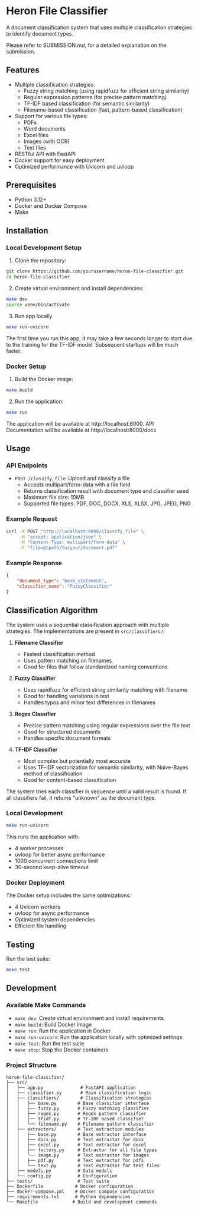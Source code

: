 # Heron File Classifier

A document classification system that uses multiple classification strategies to identify document types.

Please refer to SUBMISSION.md, for a detailed explanation on the submission.

## Features

- Multiple classification strategies:
  - Fuzzy string matching (using rapidfuzz for efficient string similarity)
  - Regular expression patterns (for precise pattern matching)
  - TF-IDF based classification (for semantic similarity)
  - Filename-based classification (fast, pattern-based classification)
- Support for various file types:
  - PDFs
  - Word documents
  - Excel files
  - Images (with OCR)
  - Text files
- RESTful API with FastAPI
- Docker support for easy deployment
- Optimized performance with Uvicorn and uvloop

## Prerequisites

- Python 3.12+
- Docker and Docker Compose
- Make

## Installation

### Local Development Setup

1. Clone the repository:
```bash
git clone https://github.com/yourusername/heron-file-classifier.git
cd heron-file-classifier
```

2. Create virtual environment and install dependencies:
```bash
make dev
source venv/bin/activate
```

3. Run app locally
```bash
make run-uvicorn
```
The first time you run this app, it may take a few seconds longer to start due to the training for the TF-IDF model. Subsequent startups will be much faster.

### Docker Setup

1. Build the Docker image:
```bash
make build
```

2. Run the application:
```bash
make run
```

The application will be available at http://localhost:8000. API Documentation will be available at http://localhost:8000/docs

## Usage

### API Endpoints

- `POST /classify_file`: Upload and classify a file
  - Accepts multipart/form-data with a file field
  - Returns classification result with document type and classifier used
  - Maximum file size: 10MB
  - Supported file types: PDF, DOC, DOCX, XLS, XLSX, JPG, JPEG, PNG

### Example Request

```bash
curl -X POST "http://localhost:8000/classify_file" \
     -H "accept: application/json" \
     -H "Content-Type: multipart/form-data" \
     -F "file=@/path/to/your/document.pdf"
```

### Example Response

```json
{
    "document_type": "bank_statement",
    "classifier_name": "FuzzyClassifier"
}
```

## Classification Algorithm

The system uses a sequential classification approach with multiple strategies. The implementations are present in `src/classifiers/`:

1. **Filename Classifier**
   - Fastest classification method
   - Uses pattern matching on filenames
   - Good for files that follow standardized naming conventions

2. **Fuzzy Classifier**
   - Uses rapidfuzz for efficient string similarity matching with filename
   - Good for handling variations in text
   - Handles typos and minor text differences in filenames

3. **Regex Classifier**
   - Precise pattern matching using regular expressions over the file text
   - Good for structured documents
   - Handles specific document formats

4. **TF-IDF Classifier**
   - Most complex but potentially most accurate
   - Uses TF-IDF vectorization for semantic similarity, with Naive-Bayes method of classification
   - Good for content-based classification

The system tries each classifier in sequence until a valid result is found. If all classifiers fail, it returns "unknown" as the document type.

### Local Development
```bash
make run-uvicorn
```
This runs the application with:
- 4 worker processes
- uvloop for better async performance
- 1000 concurrent connections limit
- 30-second keep-alive timeout

### Docker Deployment
The Docker setup includes the same optimizations:
- 4 Uvicorn workers
- uvloop for async performance
- Optimized system dependencies
- Efficient file handling

## Testing

Run the test suite:
```bash
make test
```

## Development

### Available Make Commands

- `make dev`: Create virtual environment and install requirements
- `make build`: Build Docker image
- `make run`: Run the application in Docker
- `make run-uvicorn`: Run the application locally with optimized settings
- `make test`: Run the test suite
- `make stop`: Stop the Docker containers

### Project Structure

```
heron-file-classifier/
├── src/
│   ├── app.py              # FastAPI application
│   ├── classifier.py       # Main classification logic
│   ├── classifiers/        # Classification strategies
│   │   ├── base.py        # Base classifier interface
│   │   ├── fuzzy.py       # Fuzzy matching classifier
│   │   ├── regex.py       # Regex pattern classifier
│   │   ├── tfidf.py       # TF-IDF based classifier
│   │   └── filename.py    # Filename pattern classifier
│   ├── extractors/        # Text extraction modules
│   │   ├── base.py        # Base extractor interface
│   │   ├── docx.py        # Text extractor for docx
│   │   ├── excel.py       # Text extractor for excel
│   │   ├── factory.py     # Extractor for all file types
│   │   └── image.py       # Text extractor for images
│   │   ├── pdf.py         # Text extractor for pdfs
│   │   └── text.py        # Text extractor for text files
│   ├── models.py          # Data models
│   └── config.py          # Configuration
├── tests/                 # Test suite
├── Dockerfile            # Docker configuration
├── docker-compose.yml    # Docker Compose configuration
├── requirements.txt      # Python dependencies
└── Makefile             # Build and development commands
```
